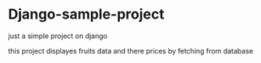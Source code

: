 # Django-sample-project
just a simple project on django

this project displayes fruits data and there prices by fetching from database
